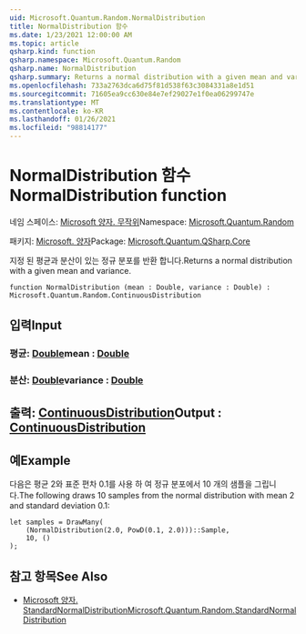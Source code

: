 ```yaml
---
uid: Microsoft.Quantum.Random.NormalDistribution
title: NormalDistribution 함수
ms.date: 1/23/2021 12:00:00 AM
ms.topic: article
qsharp.kind: function
qsharp.namespace: Microsoft.Quantum.Random
qsharp.name: NormalDistribution
qsharp.summary: Returns a normal distribution with a given mean and variance.
ms.openlocfilehash: 733a2763dca6d75f81d538f63c3084331a8e1d51
ms.sourcegitcommit: 71605ea9cc630e84e7ef29027e1f0ea06299747e
ms.translationtype: MT
ms.contentlocale: ko-KR
ms.lasthandoff: 01/26/2021
ms.locfileid: "98814177"
---
```

# <a name="normaldistribution-function"></a><span data-ttu-id="cda25-102">NormalDistribution 함수</span><span class="sxs-lookup"><span data-stu-id="cda25-102">NormalDistribution function</span></span>

<span data-ttu-id="cda25-103">네임 스페이스: [Microsoft 양자. 무작위](xref:Microsoft.Quantum.Random)</span><span class="sxs-lookup"><span data-stu-id="cda25-103">Namespace: [Microsoft.Quantum.Random](xref:Microsoft.Quantum.Random)</span></span>

<span data-ttu-id="cda25-104">패키지: [Microsoft. 양자](https://nuget.org/packages/Microsoft.Quantum.QSharp.Core)</span><span class="sxs-lookup"><span data-stu-id="cda25-104">Package: [Microsoft.Quantum.QSharp.Core](https://nuget.org/packages/Microsoft.Quantum.QSharp.Core)</span></span>


<span data-ttu-id="cda25-105">지정 된 평균과 분산이 있는 정규 분포를 반환 합니다.</span><span class="sxs-lookup"><span data-stu-id="cda25-105">Returns a normal distribution with a given mean and variance.</span></span>

```qsharp
function NormalDistribution (mean : Double, variance : Double) : Microsoft.Quantum.Random.ContinuousDistribution
```


## <a name="input"></a><span data-ttu-id="cda25-106">입력</span><span class="sxs-lookup"><span data-stu-id="cda25-106">Input</span></span>

### <a name="mean--double"></a><span data-ttu-id="cda25-107">평균: [Double](xref:microsoft.quantum.lang-ref.double)</span><span class="sxs-lookup"><span data-stu-id="cda25-107">mean : [Double](xref:microsoft.quantum.lang-ref.double)</span></span>




### <a name="variance--double"></a><span data-ttu-id="cda25-108">분산: [Double](xref:microsoft.quantum.lang-ref.double)</span><span class="sxs-lookup"><span data-stu-id="cda25-108">variance : [Double](xref:microsoft.quantum.lang-ref.double)</span></span>





## <a name="output--continuousdistribution"></a><span data-ttu-id="cda25-109">출력: [ContinuousDistribution](xref:Microsoft.Quantum.Random.ContinuousDistribution)</span><span class="sxs-lookup"><span data-stu-id="cda25-109">Output : [ContinuousDistribution](xref:Microsoft.Quantum.Random.ContinuousDistribution)</span></span>



## <a name="example"></a><span data-ttu-id="cda25-110">예</span><span class="sxs-lookup"><span data-stu-id="cda25-110">Example</span></span>

<span data-ttu-id="cda25-111">다음은 평균 2와 표준 편차 0.1를 사용 하 여 정규 분포에서 10 개의 샘플을 그립니다.</span><span class="sxs-lookup"><span data-stu-id="cda25-111">The following draws 10 samples from the normal distribution with mean 2 and standard deviation 0.1:</span></span>

```qsharp
let samples = DrawMany(
    (NormalDistribution(2.0, PowD(0.1, 2.0)))::Sample,
    10, ()
);
```

## <a name="see-also"></a><span data-ttu-id="cda25-112">참고 항목</span><span class="sxs-lookup"><span data-stu-id="cda25-112">See Also</span></span>

- [<span data-ttu-id="cda25-113">Microsoft 양자. StandardNormalDistribution</span><span class="sxs-lookup"><span data-stu-id="cda25-113">Microsoft.Quantum.Random.StandardNormalDistribution</span></span>](xref:Microsoft.Quantum.Random.StandardNormalDistribution)